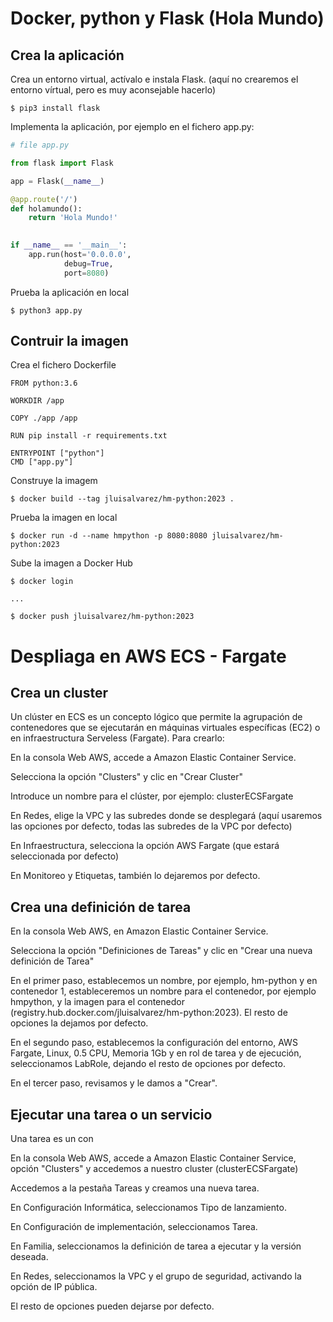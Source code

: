 # Docker, python y Flask (Hola Mundo)


## Crea la aplicación

Crea un entorno virtual, actívalo e instala Flask.
(aquí no crearemos el entorno vírtual, pero es muy aconsejable hacerlo)

```shell
$ pip3 install flask
```

Implementa la aplicación, por ejemplo en el fichero app.py:

```python
# file app.py

from flask import Flask

app = Flask(__name__)

@app.route('/')
def holamundo():
    return 'Hola Mundo!'
    

if __name__ == '__main__':
    app.run(host='0.0.0.0',
            debug=True,
            port=8080)


```

Prueba la aplicación en local


```shell
$ python3 app.py
```



## Contruir la imagen

Crea el fichero Dockerfile

```
FROM python:3.6

WORKDIR /app

COPY ./app /app

RUN pip install -r requirements.txt

ENTRYPOINT ["python"]
CMD ["app.py"]

```

Construye la imagem

```shell
$ docker build --tag jluisalvarez/hm-python:2023 .
```

Prueba la imagen en local

```shell
$ docker run -d --name hmpython -p 8080:8080 jluisalvarez/hm-python:2023
```

Sube la imagen a Docker Hub

```shell
$ docker login

...

$ docker push jluisalvarez/hm-python:2023

```

# Despliaga en AWS ECS - Fargate

## Crea un cluster

Un clúster en ECS es un concepto lógico que permite la agrupación de contenedores
que se ejecutarán en máquinas virtuales específicas (EC2) o en infraestructura Serveless (Fargate). Para crearlo:

En la consola Web AWS, accede a Amazon Elastic Container Service.

Selecciona la opción "Clusters" y clic en "Crear Cluster"

Introduce un nombre para el clúster, por ejemplo: clusterECSFargate

En Redes, elige la VPC y las subredes donde se desplegará (aquí usaremos las opciones por defecto, todas las subredes de la VPC por defecto)

En Infraestructura, selecciona la opción AWS Fargate (que estará seleccionada por defecto)

En Monitoreo y Etiquetas, también lo dejaremos por defecto.


## Crea una definición de tarea

En la consola Web AWS, en Amazon Elastic Container Service.

Selecciona la opción "Definiciones de Tareas" y clic en "Crear una nueva definición de Tarea"

En el primer paso, establecemos un nombre, por ejemplo, hm-python y en contenedor 1, estableceremos un nombre para el contenedor, 
por ejemplo hmpython, y la imagen para el contenedor (registry.hub.docker.com/jluisalvarez/hm-python:2023). El resto de opciones la dejamos por defecto.

En el segundo paso, establecemos la configuración del entorno, AWS Fargate, Linux, 0.5 CPU, Memoria 1Gb y en rol de tarea y de ejecución, seleccionamos LabRole, 
dejando el resto de opciones por defecto.

En el tercer paso, revisamos y le damos a "Crear".

## Ejecutar una tarea o un servicio

Una tarea es un con

En la consola Web AWS, accede a Amazon Elastic Container Service, opción "Clusters" y accedemos a nuestro cluster (clusterECSFargate)

Accedemos a la pestaña Tareas y creamos una nueva tarea. 

En Configuración Informática, seleccionamos Tipo de lanzamiento. 

En Configuración de implementación, seleccionamos Tarea.

En Familia, seleccionamos la definición de tarea a ejecutar y la versión deseada.

En Redes, seleccionamos la VPC y el grupo de seguridad, activando la opción de IP pública.

El resto de opciones pueden dejarse por defecto.














